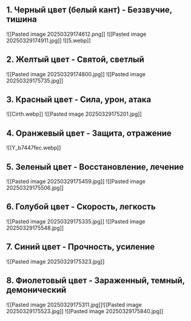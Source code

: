 ## 1. **Черный цвет** (белый кант) - Беззвучие, тишина


![[Pasted image 20250329174612.png]]
![[Pasted image 20250329174911.jpg]]
![[5.webp]]

## 2. **Желтый цвет** - Святой, светлый


![[Pasted image 20250329174800.jpg]]
 ![[Pasted image 20250329175735.jpg]]
 
## 3. **Красный цвет** - Сила, урон, атака


![[Cirth.webp]]
![[Pasted image 20250329175201.jpg]]

## 4. **Оранжевый цвет** - Защита, отражение 


![[Y_b7447fec.webp]]

## 5. **Зеленый цвет** - Восстановление, лечение


![[Pasted image 20250329175459.jpg]]
![[Pasted image 20250329175506.jpg]]

## 6. **Голубой цвет** - Скорость, легкость


![[Pasted image 20250329175335.jpg]]
![[Pasted image 20250329175548.jpg]]

## 7. **Синий цвет** - Прочность, усиление


![[Pasted image 20250329175323.jpg]]

## 8. **Фиолетовый цвет** - Зараженный, темный, демонический


![[Pasted image 20250329175311.jpg]]![[Pasted image 20250329175523.jpg]]
![[Pasted image 20250329175840.jpg]]
